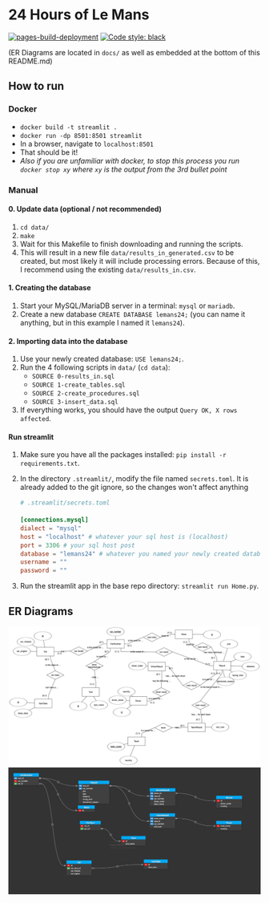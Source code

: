 # 24 Hours of Le Mans

[![pages-build-deployment](https://github.com/Ben10164/24h-lemans/actions/workflows/pages/pages-build-deployment/badge.svg)](https://github.com/Ben10164/24h-lemans/actions/workflows/pages/pages-build-deployment) [![Code style: black](https://img.shields.io/badge/code%20style-black-000000.svg)](https://github.com/psf/black)

<!-- [Presentation video](https://youtu.be/FLwmPf_rayo) -->

(ER Diagrams are located in `docs/` as well as embedded at the bottom of this README.md)

## How to run

### Docker

* `docker build -t streamlit .`
* `docker run -dp 8501:8501 streamlit`
* In a browser, navigate to `localhost:8501`
* That should be it!
* *Also if you are unfamiliar with docker, to stop this process you run `docker stop xy` where `xy` is the output from the 3rd bullet point*

### Manual

#### 0. Update data (optional / not recommended)

1. `cd data/`
2. `make`
3. Wait for this Makefile to finish downloading and running the scripts.
4. This will result in a new file `data/results_in_generated.csv` to be created, but most likely it will include processing errors. Because of this, I recommend using the existing `data/results_in.csv`.

#### 1. Creating the database

1. Start your MySQL/MariaDB server in a terminal: `mysql` or `mariadb`.
2. Create a new database `CREATE DATABASE lemans24;` (you can name it anything, but in this example I named it `lemans24`).

#### 2. Importing data into the database

1. Use your newly created database: `USE lemans24;`.
2. Run the 4 following scripts in `data/` (`cd data`):
    * `SOURCE 0-results_in.sql`
    * `SOURCE 1-create_tables.sql`
    * `SOURCE 2-create_procedures.sql`
    * `SOURCE 3-insert_data.sql`
3. If everything works, you should have the output `Query OK, X rows affected`.

#### Run streamlit

1. Make sure you have all the packages installed: `pip install -r requirements.txt`.

2. In the directory `.streamlit/`, modify the file named `secrets.toml`. It is already added to the git ignore, so the changes won't affect anything

    ```toml
    # .streamlit/secrets.toml

    [connections.mysql]
    dialect = "mysql"
    host = "localhost" # whatever your sql host is (localhost)
    port = 3306 # your sql host post
    database = "lemans24" # whatever you named your newly created database
    username = ""
    password = ""
    ```

3. Run the streamlit app in the base repo directory: `streamlit run Home.py`.

## ER Diagrams

![Diagram 1](<docs/ER Diagram.png>)
![Diagram 2](<docs/Another Diagram.png>)
